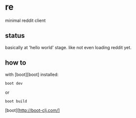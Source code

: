 # re

minimal reddit client

## status

basically at 'hello world' stage. like not even loading reddit yet.

## how to

with [boot][boot] installed:

```sh
boot dev
```

or

```sha
boot build
```

[boot][http://boot-clj.com/]

